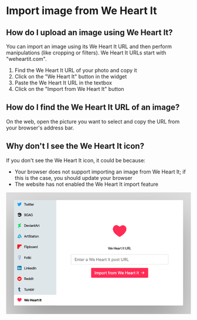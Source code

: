 # Import image from We Heart It

## How do I upload an image using We Heart It?

You can import an image using its We Heart It URL and then perform manipulations (like cropping or filters). We Heart It URLs start with "weheartit.com".

1. Find the We Heart It URL of your photo and copy it
2. Click on the "We Heart It" button in the widget
3. Paste the We Heart It URL in the textbox
4. Click on the "Import from We Heart It" button

## How do I find the We Heart It URL of an image?

On the web, open the picture you want to select and copy the URL from your browser's address bar.

## Why don't I see the We Heart It icon?

If you don't see the We Heart It icon, it could be because:

- Your browser does not support importing an image from We Heart It; if this is the case, you should update your browser
- The website has not enabled the We Heart It import feature

![Screenshot of the We Heart It service](/assets/screenshots/we-heart-it.png)
